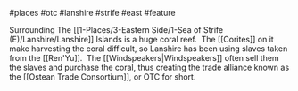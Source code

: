 #places #otc #lanshire  #strife #east #feature  

Surrounding The [[1-Places/3-Eastern Side/1-Sea of Strife (E)/Lanshire/Lanshire]] Islands is a huge coral reef.  The [[Corites]] on it make harvesting the coral difficult, so Lanshire has been using slaves taken from the [[Ren'Yu]].  The [[Windspeakers|Windspeakers]] often sell them the slaves and purchase the coral, thus creating the trade alliance known as the [[Ostean Trade Consortium]], or OTC for short.